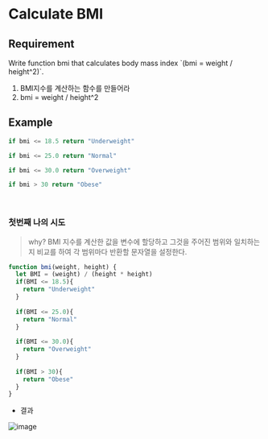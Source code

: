 # Calculate BMI

## Requirement

<p>Write function bmi that calculates body mass index `(bmi = weight / height^2)`.</p>

  1. BMI지수를 계산하는 함수를 만들어라
  2. bmi = weight / height^2

## Example

```js
if bmi <= 18.5 return "Underweight"

if bmi <= 25.0 return "Normal"

if bmi <= 30.0 return "Overweight"

if bmi > 30 return "Obese"
```

<br>

### 첫번째 나의 시도

> why? BMI 지수를 계산한 값을 변수에 할당하고 그것을 주어진 범위와 일치하는지 비교를 하여 각 범위마다 반환할 문자열을 설정한다.
> 
```js
function bmi(weight, height) {
  let BMI = (weight) / (height * height)
  if(BMI <= 18.5){
    return "Underweight"
  }
  
  if(BMI <= 25.0){
    return "Normal"
  }
  
  if(BMI <= 30.0){
    return "Overweight"
  }
  
  if(BMI > 30){
    return "Obese"
  }
}
```
- 결과

![image](https://user-images.githubusercontent.com/96808980/173884831-27b1d667-7bfb-4394-b67f-a267f153d6ae.png)
